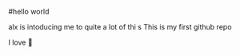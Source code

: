 #hello world

alx is intoducing me to quite a lot of thi s
This is my first github repo

I love :pizza:
